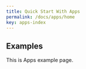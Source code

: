 ```yaml
---
title: Quick Start With Apps
permalink: /docs/apps/home
key: apps-index
---
```



## Examples 
This is Apps example page.